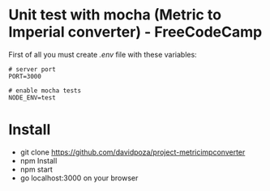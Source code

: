 Unit test with mocha (Metric to Imperial converter) - FreeCodeCamp
=====================================

First of all you must create *.env* file with these variables:
```
# server port
PORT=3000

# enable mocha tests
NODE_ENV=test

```

# Install
* git clone https://github.com/davidpoza/project-metricimpconverter
* npm Install
* npm start
* go localhost:3000 on your browser